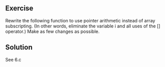 ## Exercise
Rewrite the following function to use pointer arithmetic instead of array subscripting. (In other words, eliminate the variable i and all uses of the [] operator.) Make as few changes as possible.

## Solution
See 6.c
